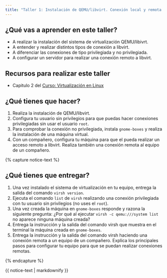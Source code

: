```yaml
---
title: "Taller 1: Instalación de QEMU/libvirt. Conexión local y remota."
---
```


## ¿Qué vas a aprender en este taller?

* A realizar la instalación del sistema de virtualización QEMU/libivrt.
* A entender y realizar distintos tipos de conexión a libvirt.
* A diferenciar las conexiones de tipo privilegiada y no privilegiada.
* A configurar un servidor para realizar una conexión remoto a libvirt.

## Recursos para realizar este taller

* Capitulo 2 del [Curso: Virtualización en Linux](https://github.com/josedom24/curso_virtualizacion_linux)

## ¿Qué tienes que hacer?

1. Realiza la instalación de QEMU/libvirt.
2. Configura tu usuario sin privilegios para que puedas hacer conexiones privilegiadas sin usar el usuario `root`.
3. Para comprobar la conexión no privilegiada, instala `gnome-boxes` y realiza la instalación de una máquina virtual.
4. Con un compañero, configura tu máquina para que el pueda realizar un acceso remoto a libvirt. Realiza también una conexión remota al equipo de un compañero.

{% capture notice-text %}
## ¿Qué tienes que entregar?

1. Una vez instalado el sistema de virtualización en tu equipo, entrega la salida del comando `virsh version`.
2. Ejecuta el comando `list` de `virsh` realizando una conexión privilegiada con tu usuario sin privilegios (no uses el `root`).
3. Una vez creada la máquina en `gnome-boxes` responde y razona la siguiente pregunta: ¿Por qué al ejecutar `virsh -c qemu:///system list` no aparece ninguna máquina creada?
4. Entrega la instrucción y la salida del comando virsh que muestra en el terminal la máquina creada en `gnome-boxes`.
5. Entrega la instrucción y la salida del comando virsh haciendo una conexión remota a un equipo de un compañero. Explica los principales pasos para configurar tu equipo para que se puedan realizar conexiones remotas.

{% endcapture %}<div class="notice--info">{{ notice-text | markdownify }}</div>
